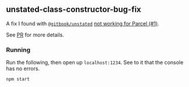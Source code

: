 ## unstated-class-constructor-bug-fix
A fix I found with [`@gitbook/unstated`](https://github.com/GitbookIO/unstated/) [not working for Parcel (#1)](https://github.com/GitbookIO/unstated/issues/1).

See [PR](https://github.com/GitbookIO/unstated/pull/2) for more details.

### Running
Run the following, then open up `localhost:1234`. See to it that the console has no errors.
```bash
npm start
```
